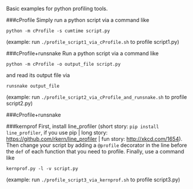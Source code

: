 Basic examples for python profiling tools.

###cProfile
Simply run a python script via a command like
```
python -m cProfile -s cumtime script.py
```

(example: run `./profile_script1_via_cProfile.sh` to profile script1.py)

###cProfile+runsnake
Run a python script via a command like
```
python -m cProfile -o output_file script.py
```
and read its output file via
```
runsnake output_file
```

(example: run `./profile_script2_via_cProfile_and_runsnake.sh` to profile script2.py)

###cProfile+runsnake


###kernprof
First, install line\_profiler (short story: `pip install line_profiler`, if you use pip | long story: https://github.com/rkern/line_profiler | fun story: http://xkcd.com/1654). Then change your script by adding a `@profile` decorator in the line before the `def` of each function that you need to profile. Finally, use a command like
```
kernprof.py -l -v script.py
```

(example: run `./profile_script3_via_kernprof.sh` to profile script3.py)
